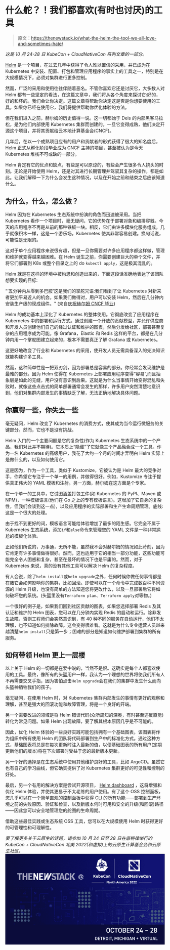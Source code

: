 # 什么舵？！我们都喜欢(有时也讨厌)的工具

> 原文：<https://thenewstack.io/what-the-helm-the-tool-we-all-love-and-sometimes-hate/>

*这是 10 月 24-28 日 KubeCon + CloudNativeCon 系列文章的一部分。*

[Helm](https://helm.sh/) 是一个项目，在过去几年中获得了令人难以置信的采用，并已成为在 Kubernetes 中安装、配置、打包和管理应用程序的事实上的工具之一，特别是在大规模情况下，必须对集群进行更多控制。

然而，广泛的采用和使用往往伴随着恶名。不管你喜欢它还是讨厌它，大多数人对 Helm 都有一些坚定的看法，在这篇文章中，我们将从各个角度来探讨它:好的，好的和坏的。我们会让你决定。这篇文章将帮助你决定这是否是你想要使用的工具，如果你已经在使用它，我们将提供帮助你优化体验的方法。

但在我们进入之前，赫尔姆的历史值得一说。这一切都始于 Deis 的内部黑客马拉松，是为他们内部使用 Kubernetes 集群而创建的。一旦它变得成熟，他们决定开源这个项目，并将其贡献给云本地计算基金会(CNCF)。

几年后，在以一个成熟项目应有的用户和贡献者的形式获得了很大的知名度后，Helm 正式从孵化阶段毕业成为 CNCF 主持的项目，甚至被认为是今天 Kubernetes 堆栈不可或缺的一部分。

Helm 肯定有它的优点和缺点，有些是可以原谅的，有些会产生很多令人挠头的时刻。无论是开始使用 Helm，还是对其进行长期管理并驾驭其复杂的操作，都是如此。让我们解释一下为什么会发生这种情况，以及在开始之前和结束之后应该知道什么。

## 为什么，什么，怎么做？

Helm 因为在 Kubernetes 生态系统中扮演的角色而迅速被采用。当把 Kubernetes 看作一个项目时，毫无疑问，它的优势在于部署对象和编排容器。今天的应用程序不再是从前的那种铁板一块。相反，它们由许多模块化服务组成，几乎就像积木一样，这是一个游乐场，Kubernetes 使其非常容易创建。换句话说，可能性是无限的。

这对于单个应用程序来说很有趣，但是一旦你需要对许多应用程序都这样做，管理和维护就变得越来越困难。在 Helm 诞生之前，你需要创建巨大的单个文件，并将它们部署到 K8s 或整个目录之上的 do `kubectl apply`，这是极其混乱的。

Helm 就是在这样的环境中被构思和创造出来的，下面这段话准确地表达了该团队想要实现的目标:

“‘五分钟内从零到多巴胺’这是我们的掌舵咒语:我们看到了让 Kubernetes 对新来者更加平易近人的机会。如果我们做得对，用户可以安装 Helm，然后在几分钟内安装生产级的现成组件。"
(来自[庆祝赫尔姆 CNCF 毕业](https://helm.sh/blog/celebrating-helms-cncf-graduation/))

Helm 的成功基本上深化了 Kubernetes 的整体使用。它彻底改变了应用程序在 Kubernetes 中的部署和运行方式。通过创建一个开放的贡献模型，并允许供应商和开发人员创建他们自己的经过认证和维护的图表，然后分发给社区，部署甚至复杂的应用程序成为可能。像 Grafana，Elastic 和 Redis 这样的平台，都是在几分钟内用一个掌舵图建立起来的，根本不需要真正了解 Grafana 或 Kubernetes。

这更好地改变了行业和 Kubernetes 的采用，使开发人员无需具备深入的先决知识就能构建许多工具。

然而，这种简单性是一把双刃剑，因为部署总是容易的部分。你经常会发现维护是最难的部分。因为 Helm 使得在 Kubernetes 上部署应用程序变得“容易”,而且抽象层是如此的无缝，用户没有意识到后果。这就是为什么当事情开始变得混乱和失败时，就像这些点击式的简单部署通常会发生的那样，许多用户突然清楚地意识到，他们对集群内部发生的事情缺乏了解，无法正确地解决具体问题。

## 你赢得一些，你失去一些

毫无疑问，Helm 改变了 Kubernetes 的消费方式，使其成为当今运行微服务的关键部分。然而，它也不是没有挑战。

Helm 入门的一个主要问题是它的复杂性(作为 Kubernetes 生态系统中的一个产品，我们对此并不期待)。它本质上“隐藏”了它就像三个产品融合成一个工具。作为一名 Kubernetes 的高级用户，我花了大约一个月的时间才弄明白 Helm 实际上是做什么的，以及如何使用它。

这是因为，作为一个工具，类似于 Kustomize，它被认为是 Helm 最大的竞争对手，你希望它专注于一个单一的用例，并做得很好。例如，Kustomize 专注于提供真正伟大的 YAML 模板和注射。另一方面，赫尔姆在这方面是个专家。

在一个单一的工具中，它试图涵盖打包工件(如 Kubernetes 的 PyPI、Maven 或 NPM)，一种模板语言(他们在 Go 之上的专有模板语言)。这增加了它自身的复杂性，但我们会谈到这一点)，以及应用程序的实际部署和生产生命周期管理。底线:这是一个很大的处理。

由于找不到更好的词，模板语言可能给体验增加了最多的陌生感。它完全不属于 Kubernetes 生态系统，添加`if`和`else`命令来管理您的 YAML 文件是一种非常尴尬的模板化体验。

正如他们所说的，万事通，无所不能，虽然我不会对赫尔姆的情况如此苛刻，因为它肯定有许多事情做得很好。然而，这也适用于它的相当一部分功能，这些功能可能完全令人困惑和复杂，甚至在最坏的情况下也是平庸的。然而，对于 Kubernetes 来说，真的没有其他工具可以解决 Helm 的复杂程度。

有人会说，除了`helm install`或`helm upgrade`之外，任何时候你做任何事情都是在赌它会如何影响你的集群，比如回滚。即使可以在一个命令中完成数百种不同资源的 Helm 升级，也没有简单的方法知道您将更改什么，以及一旦部署后它将如何破坏您的系统。(头盔里没有`Terraform plan`、`Terraform apply`对等物。)

一个很好的例子是，如果我们回到社区贡献的图表，如果您选择部署 Redis 及其认证和维护的 Helm 图表，您可以在几分钟内实现 Redis 的启动和运行。除非发生故障，否则工程师们会突然意识到，有 40 种不同的服务在自动运行，他们不太理解，也不知道如何排除故障。这会变得很难看。这就是为什么专业运营人员越来越清楚`helm install`只是第一步；困难的部分是知道如何维护部署到集群的所有服务。

## 如何带领 Helm 更上一层楼

以上关于 Helm 的一切都是在爱中说的，当然不是恨。这确实是每个人都喜欢使用的工具。最终，像所有的头盔用户一样，我认为一个理想的世界将使我们所有人不再需要交叉手指，因为害怕点击`Helm upgrade`会在我们的集群中发生什么而向头盔神牺牲我们的孩子。

毫无疑问，在使用 Helm 时，对 Kubernetes 集群内部发生的事情有更好的观察和理解，甚至是强大的回滚功能和故障管理，将是一个良好的开端。

另一个需要改进的领域是将 Helm 错误代码(众所周知的深奥，有时甚至违反直觉)转化为常见问题。如果 Helm 出现故障，要了解其根本原因几乎是不可能的。

因此，优化 Helm 体验的一些良好实践可能包括拥有一个基础图表，该图表将作为组织中所有使用 Helm 的团队将代码部署到生产中的标准化方式。通过这种方式，基础图表将总是在每次更新时注入最新的值，以便基础图表的所有用户(定期更新他们的版本)将在下次部署时受益于您的最新版本更新。

另一个好的选择是在生态系统中使用其他维护良好的工具，比如 ArgoCD。虽然它也有自己的学习曲线，但它确实提供了对 Kubernetes 集群更好的可见性和控制的好处。

最后，另一个有用的解决方案是尝试开源项目， [Helm dashboard](https://github.com/komodorio/helm-dashboard) ，这将增强和优化 Helm 体验，并使其更易于不太老练的用户使用。有了这个 OSS 控制面板，您几乎可以在一个简单直观的控制面板中获得 CLI 的所有功能——部署到生产环境之前的失败原因、验证和检查，以及新版本何时可用和安全的升级(和回滚)路径——因此您可以安全地管理您的舵图的生命周期。

借助这些最佳实践或生态系统 OSS 工具，您可以在大规模使用 Helm 时获得更好的可管理性和可理解性。

*要了解更多关于云原生的话题，请参加 10 月 24 日至 28 日在底特律举行的 KubeCon + CloudNativeCon 北美 2022(和虚拟)上的云原生计算基金会和云原生社区。*
![](img/25bc05722c52e80806074bddd7e413fd.png)

<svg xmlns:xlink="http://www.w3.org/1999/xlink" viewBox="0 0 68 31" version="1.1"><title>Group</title> <desc>Created with Sketch.</desc></svg>